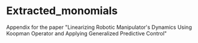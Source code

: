 # Extracted_monomials
Appendix for the paper "Linearizing Robotic Manipulator's Dynamics Using Koopman Operator and Applying Generalized Predictive Control"
